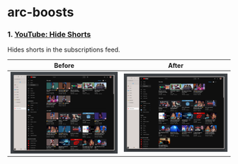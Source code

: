 # arc-boosts

### 1. [YouTube: Hide Shorts](./youtube-hide-shorts/)

Hides shorts in the subscriptions feed.

Before                                       |  After
:-------------------------------------------:|:-----------------------------------------:
![Before](./youtube-hide-shorts/before.png)  |  ![After](./youtube-hide-shorts/after.png)
